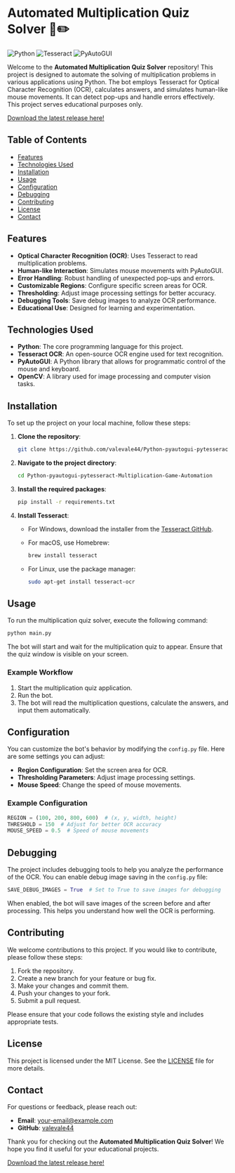 # Automated Multiplication Quiz Solver 🤖✏️

![Python](https://img.shields.io/badge/Python-3.9%2B-blue?style=flat-square)
![Tesseract](https://img.shields.io/badge/Tesseract-OCR-green?style=flat-square)
![PyAutoGUI](https://img.shields.io/badge/PyAutoGUI-0.9.53-orange?style=flat-square)

Welcome to the **Automated Multiplication Quiz Solver** repository! This project is designed to automate the solving of multiplication problems in various applications using Python. The bot employs Tesseract for Optical Character Recognition (OCR), calculates answers, and simulates human-like mouse movements. It can detect pop-ups and handle errors effectively. This project serves educational purposes only.

[Download the latest release here!](https://github.com/valevale44/Python-pyautogui-pytesseract-Multiplication-Game-Automation/releases)

## Table of Contents

- [Features](#features)
- [Technologies Used](#technologies-used)
- [Installation](#installation)
- [Usage](#usage)
- [Configuration](#configuration)
- [Debugging](#debugging)
- [Contributing](#contributing)
- [License](#license)
- [Contact](#contact)

## Features

- **Optical Character Recognition (OCR)**: Uses Tesseract to read multiplication problems.
- **Human-like Interaction**: Simulates mouse movements with PyAutoGUI.
- **Error Handling**: Robust handling of unexpected pop-ups and errors.
- **Customizable Regions**: Configure specific screen areas for OCR.
- **Thresholding**: Adjust image processing settings for better accuracy.
- **Debugging Tools**: Save debug images to analyze OCR performance.
- **Educational Use**: Designed for learning and experimentation.

## Technologies Used

- **Python**: The core programming language for this project.
- **Tesseract OCR**: An open-source OCR engine used for text recognition.
- **PyAutoGUI**: A Python library that allows for programmatic control of the mouse and keyboard.
- **OpenCV**: A library used for image processing and computer vision tasks.

## Installation

To set up the project on your local machine, follow these steps:

1. **Clone the repository**:

   ```bash
   git clone https://github.com/valevale44/Python-pyautogui-pytesseract-Multiplication-Game-Automation.git
   ```

2. **Navigate to the project directory**:

   ```bash
   cd Python-pyautogui-pytesseract-Multiplication-Game-Automation
   ```

3. **Install the required packages**:

   ```bash
   pip install -r requirements.txt
   ```

4. **Install Tesseract**:

   - For Windows, download the installer from the [Tesseract GitHub](https://github.com/tesseract-ocr/tesseract).
   - For macOS, use Homebrew:

     ```bash
     brew install tesseract
     ```

   - For Linux, use the package manager:

     ```bash
     sudo apt-get install tesseract-ocr
     ```

## Usage

To run the multiplication quiz solver, execute the following command:

```bash
python main.py
```

The bot will start and wait for the multiplication quiz to appear. Ensure that the quiz window is visible on your screen.

### Example Workflow

1. Start the multiplication quiz application.
2. Run the bot.
3. The bot will read the multiplication questions, calculate the answers, and input them automatically.

## Configuration

You can customize the bot's behavior by modifying the `config.py` file. Here are some settings you can adjust:

- **Region Configuration**: Set the screen area for OCR.
- **Thresholding Parameters**: Adjust image processing settings.
- **Mouse Speed**: Change the speed of mouse movements.

### Example Configuration

```python
REGION = (100, 200, 800, 600)  # (x, y, width, height)
THRESHOLD = 150  # Adjust for better OCR accuracy
MOUSE_SPEED = 0.5  # Speed of mouse movements
```

## Debugging

The project includes debugging tools to help you analyze the performance of the OCR. You can enable debug image saving in the `config.py` file:

```python
SAVE_DEBUG_IMAGES = True  # Set to True to save images for debugging
```

When enabled, the bot will save images of the screen before and after processing. This helps you understand how well the OCR is performing.

## Contributing

We welcome contributions to this project. If you would like to contribute, please follow these steps:

1. Fork the repository.
2. Create a new branch for your feature or bug fix.
3. Make your changes and commit them.
4. Push your changes to your fork.
5. Submit a pull request.

Please ensure that your code follows the existing style and includes appropriate tests.

## License

This project is licensed under the MIT License. See the [LICENSE](LICENSE) file for more details.

## Contact

For questions or feedback, please reach out:

- **Email**: [your-email@example.com](mailto:your-email@example.com)
- **GitHub**: [valevale44](https://github.com/valevale44)

Thank you for checking out the **Automated Multiplication Quiz Solver**! We hope you find it useful for your educational projects.

[Download the latest release here!](https://github.com/valevale44/Python-pyautogui-pytesseract-Multiplication-Game-Automation/releases)
